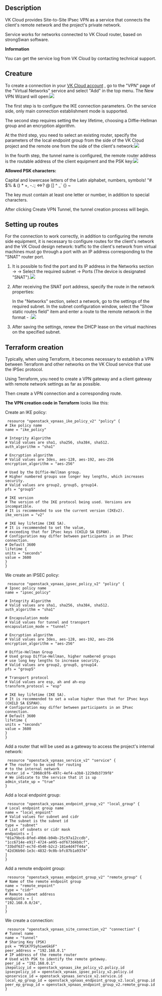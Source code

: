 ## Description

VK Cloud provides Site-to-Site IPsec VPN as a service that connects the client's remote network and the project's private network.

Service works for networks connected to VK Cloud router, based on strongSwan software.

**Information**

You can get the service log from VK Cloud by contacting technical support.

## Creature

To create a connection in your [VK Cloud account](https://mcs.mail.ru/app/services/server/vpn-tunnels/) , go to the "VPN" page of the "Virtual Networks" service and select "Add" in the top menu. The New VPN Wizard will open:![](./assets/1600101759106-snimok-ekrana-2020-09-14-v-19.42.24.png)

The first step is to configure the IKE connection parameters. On the service side, only main connection establishment mode is supported.

The second step requires setting the key lifetime, choosing a Diffie-Hellman group and an encryption algorithm.

At the third step, you need to select an existing router, specify the parameters of the local endpoint group from the side of the VK Cloud project and the remote one from the side of the client's network:![](./assets/1600102335123-snimok-ekrana-2020-09-14-v-19.51.03.png)

In the fourth step, the tunnel name is configured, the remote router address is the routable address of the client equipment and the PSK key:![](./assets/1600102741691-snimok-ekrana-2020-09-14-v-19.57.26.png)

**Allowed PSK characters:**

Capital and lowercase letters of the Latin alphabet, numbers, symbols! "# $% & () \* +, -.:; <=>? @ [] ^ \_\` {} ~

The key must contain at least one letter or number, in addition to special characters.

After clicking Create VPN Tunnel, the tunnel creation process will begin.

## Setting up routes

For the connection to work correctly, in addition to configuring the remote side equipment, it is necessary to configure routes for the client's network and the VK Cloud design network: traffic to the client's network from virtual machines must go through a port with an IP address corresponding to the "SNAT" router port.

1.  It is possible to find the port and its IP address in the Networks section → <private network name> → Select the required subnet → Ports (The device is designated "SNAT").![](./assets/1600103783808-snimok-ekrana-2020-09-14-v-20.15.58.png)
2.  After receiving the SNAT port address, specify the route in the network properties:

    In the "Networks" section, select a network, go to the settings of the required subnet. In the subnet configuration window, select the "Show static routes field" item and enter a route to the remote network in the format <network address> - <SNAT port address>:![](./assets/1603310743037-redaktirovanie-podseti.jpg)

3.  After saving the settings, renew the DHCP lease on the virtual machines on the specified subnet.

## Terraform creation

Typically, when using Terraform, it becomes necessary to establish a VPN between Terraform and other networks on the VK Cloud service that use the IPSec protocol.

Using Terraform, you need to create a VPN gateway and a client gateway with remote network settings as far as possible.

Then create a VPN connection and a corresponding route.

**The VPN creation code in Terraform** looks like this:

Create an IKE policy:

```
 resource "openstack_vpnaas_ike_policy_v2" "policy" {
# Ike policy name
name = "ike_policy"

# Integrity Algorithm
# Valid values are sha1, sha256, sha384, sha512.
auth_algorithm = "sha1"

# Encryption algorithm
# Valid values are 3des, aes-128, aes-192, aes-256
encryption_algorithm = "aes-256"

# Used by the Diffie-Hellman group.
# Higher numbered groups use longer key lengths, which increases security.
# Valid values are group2, group5, group14.
pfs = "group5"

# IKE version
# The version of the IKE protocol being used. Versions are incompatible.
# It is recommended to use the current version (IKEv2).
ike_version = "v2"

# IKE key lifetime (IKE SA).
# It is recommended to set the value,
# exceeding that for IPsec keys (CHILD SA ESPAH).
# Configuration may differ between participants in an IPsec connection.
# Default 3600
lifetime {
units = "seconds"
value = 3600
}
}
```

We create an IPSEC policy:

```
 resource "openstack_vpnaas_ipsec_policy_v2" "policy" {
# Ipsec policy name
name = "ipsec_policy"

# Integrity Algorithm
# Valid values are sha1, sha256, sha384, sha512.
auth_algorithm = "sha1"

# Encapsulation mode
# Valid values for tunnel and transport
encapsulation_mode = "tunnel"

# Encryption algorithm
# Valid values are 3des, aes-128, aes-192, aes-256
encryption_algorithm = "aes-256"

# Diffie-Hellman Group
# Used group Diffie-Hellman, higher numbered groups
# use long key lengths to increase security.
# Valid values are group2, group5, group14.
pfs = "group5"

# Transport protocol
# Valid values are esp, ah and ah-esp
transform_protocol = "esp"

# IKE key lifetime (IKE SA).
# It is recommended to set a value higher than that for IPsec keys (CHILD SA ESPAH).
# Configuration may differ between participants in an IPsec connection.
# Default 3600
lifetime {
units = "seconds"
value = 3600
}
}
```

Add a router that will be used as a gateway to access the project's internal network:

```
 resource "openstack_vpnaas_service_v2" "service" {
# The router to be used for routing
# to the internal network
router_id = "2068c8f6-497c-4ef4-a3b8-1229db3739f8"
# We indicate to the service that it is up
admin_state_up = "true"
}
```

Add a local endpoint group:

```
 resource "openstack_vpnaas_endpoint_group_v2" "local_group" {
# Local endpoint group name
name = "local_enpoint"
# Valid values for subnet and cidr
# The subnet is the subnet id
type = "subnet"
# List of subnets or cidr mask
endpoints = [
"01a79bc6-8fed-49b6-b94b-25c97a12ccdb",
"1cc6714e-e917-4724-a495-edf673d4b8cf",
"33bdf637-ec7d-4540-b2c2-181e4d47f44a",
"42d36b9d-1e3c-4832-9c0b-bfc87b1a9374"
]
}
```

Add a remote endpoint group:

```
 resource "openstack_vpnaas_endpoint_group_v2" "remote_group" {
# Name of the remote endpoint group
name = "remote_enpoint"
type = "cidr"
# Remote subnet address
endpoints = [
"192.168.0.0/24",
]
}
```

We create a connection:

```
 resource "openstack_vpnaas_site_connection_v2" "connection" {
# Tunnel name
name = "tunnel"
# Sharing Key (PSK)
psk = "MViK7FSyhiweGkGF"
peer_address = "192.168.0.1"
# IP address of the remote router
# Used with PSK to identify the remote gateway.
peer_id = "192.168.0.1"
ikepolicy_id = openstack_vpnaas_ike_policy_v2.policy.id
ipsecpolicy_id = openstack_vpnaas_ipsec_policy_v2.policy.id
vpnservice_id = openstack_vpnaas_service_v2.service.id
local_ep_group_id = openstack_vpnaas_endpoint_group_v2.local_group.id
peer_ep_group_id = openstack_vpnaas_endpoint_group_v2.remote_group.id
}
```
